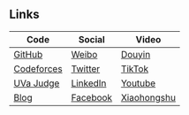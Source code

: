 ## Links

|Code|Social|Video|
|-----|-----|-----|
| [GitHub](https://github.com/lzwjava)|[Weibo](https://weibo.com/zhiweilee)|[Douyin](https://v.douyin.com/iKAw9YC) |
| [Codeforces](https://codeforces.com/profile/lzwjava)|[Twitter](https://twitter.com/lzwjava)|  [TikTok](https://www.tiktok.com/@jamesleecool) |
| [UVa Judge](https://uhunt.onlinejudge.org/id/113519) |[LinkedIn](https://www.linkedin.com/in/lzwjava) |[Youtube](https://www.youtube.com/channel/UC-jqwnFwWOS4ydgTsQR-9ZQ)    |
|  [Blog](https://lzwjava.github.io) | [Facebook](https://www.facebook.com/lzwjava) | [Xiaohongshu](https://www.xiaohongshu.com/user/profile/577ba85b6a6a6913f98f237b)|

